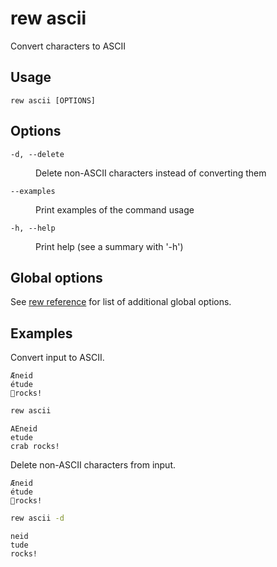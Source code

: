 # rew ascii

Convert characters to ASCII

## Usage

```
rew ascii [OPTIONS]
```

## Options

<dl>

<dt><code>-d, --delete</code></dt>
<dd>

Delete non-ASCII characters instead of converting them
</dd>

<dt><code>--examples</code></dt>
<dd>

Print examples of the command usage
</dd>

<dt><code>-h, --help</code></dt>
<dd>

Print help (see a summary with '-h')
</dd>
</dl>

## Global options

See [rew reference](rew.md#global-options) for list of additional global options.

## Examples

Convert input to ASCII.

```
Æneid
étude
🦀rocks!
```

```sh
rew ascii
```

```
AEneid
etude
crab rocks!
```

Delete non-ASCII characters from input.

```
Æneid
étude
🦀rocks!
```

```sh
rew ascii -d
```

```
neid
tude
rocks!
```
